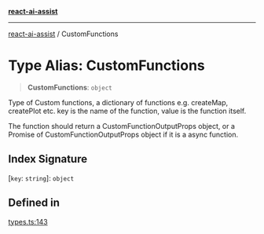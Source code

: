 [**react-ai-assist**](../README.md)

***

[react-ai-assist](../globals.md) / CustomFunctions

# Type Alias: CustomFunctions

> **CustomFunctions**: `object`

Type of Custom functions, a dictionary of functions e.g. createMap, createPlot etc.
key is the name of the function, value is the function itself.

The function should return a CustomFunctionOutputProps object, or a Promise of CustomFunctionOutputProps object if it is a async function.

## Index Signature

 \[`key`: `string`\]: `object`

## Defined in

[types.ts:143](https://github.com/lixun910/ai-assistant/blob/3d3b9b0ad83cd6e8a6fa140c45b5cd7a1afa7cb8/src/types.ts#L143)

